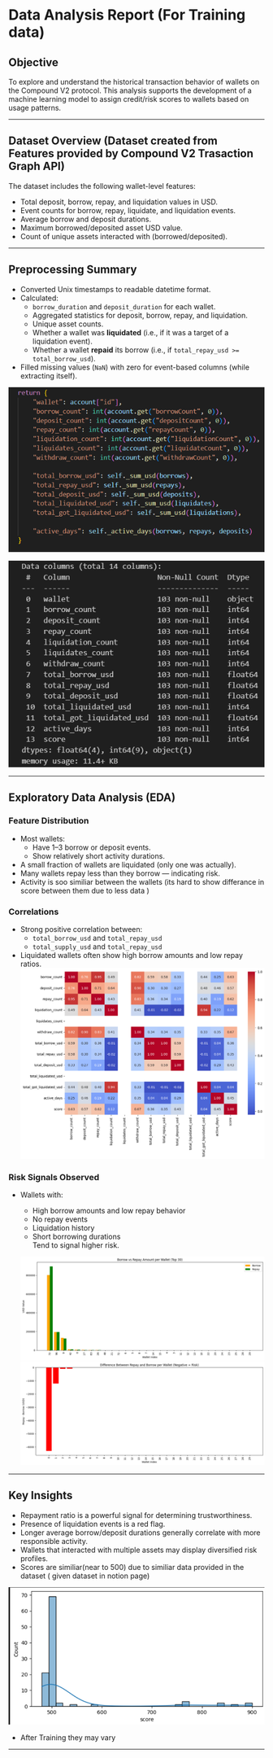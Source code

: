 # Data Analysis Report (For Training data)


## Objective

To explore and understand the historical transaction behavior of wallets on the Compound V2 protocol. This analysis supports the development of a machine learning model to assign credit/risk scores to wallets based on usage patterns.

---

## Dataset Overview (Dataset created from Features provided by Compound V2 Trasaction Graph API)

The dataset includes the following wallet-level features:

- Total deposit, borrow, repay, and liquidation values in USD.
- Event counts for borrow, repay, liquidate, and liquidation events.
- Average borrow and deposit durations.
- Maximum borrowed/deposited asset USD value.
- Count of unique assets interacted with (borrowed/deposited).

---

## Preprocessing Summary

- Converted Unix timestamps to readable datetime format.
- Calculated:
  - `borrow_duration` and `deposit_duration` for each wallet.
  - Aggregated statistics for deposit, borrow, repay, and liquidation.
  - Unique asset counts.
  - Whether a wallet was **liquidated** (i.e., if it was a target of a liquidation event).
  - Whether a wallet **repaid** its borrow (i.e., if `total_repay_usd >= total_borrow_usd`).
- Filled missing values (`NaN`) with zero for event-based columns (while extracting itself).

![alt text](data/assets/5.png)

![alt text](data/assets/4.png)

---

## Exploratory Data Analysis (EDA)

### Feature Distribution

- Most wallets:
  - Have 1–3 borrow or deposit events.
  - Show relatively short activity durations.
- A small fraction of wallets are liquidated (only one was actually).
- Many wallets repay less than they borrow — indicating risk.
- Activity is soo similiar between the wallets (its hard to show differance in score between them due to less data )

### Correlations

- Strong positive correlation between:
  - `total_borrow_usd` and `total_repay_usd`
  - `total_supply_usd` and `total_repay_usd`
- Liquidated wallets often show high borrow amounts and low repay ratios.
![alt text](data/assets/image.png)

### Risk Signals Observed

- Wallets with:
  - High borrow amounts and low repay behavior
  - No repay events
  - Liquidation history
  - Short borrowing durations  
  Tend to signal higher risk.

  ![alt text](data/assets/1.png)
  ![alt text](data/assets/2.png)
  

---

## Key Insights

- Repayment ratio is a powerful signal for determining trustworthiness.
- Presence of liquidation events is a red flag.
- Longer average borrow/deposit durations generally correlate with more responsible activity.
- Wallets that interacted with multiple assets may display diversified risk profiles.
- Scores are similiar(near to 500) due to similiar data provided in the dataset ( given dataset in notion page) 

![alt text](data/assets/3.png)
- After Training they may vary

---


